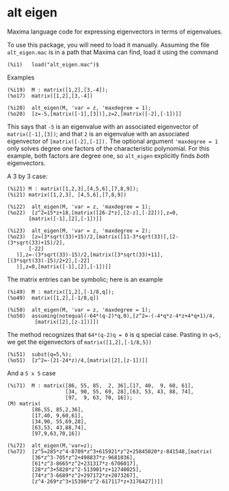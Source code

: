 # alt eigen

 Maxima language code for expressing eigenvectors in terms of eigenvalues.

To use this package, you will need to load it manually. Assuming the file 
`alt_eigen.mac` is in a path that Maxima can find, load it using the command
 ~~~
(%i1)	load("alt_eigen.mac")$
~~~
Examples
~~~
(%i19)	M : matrix([1,2],[3,-4]);
(%o17)	matrix([1,2],[3,-4])

(%i20)	alt_eigen(M, 'var = z, 'maxdegree = 1);
(%o20)	[z=-5,[matrix([-1],[3])],z=2,[matrix([-2],[-1])]]
 ~~~
 This says that `-5` is an eigenvalue with an associated eigenvector of 
 `matrix([-1],[3])`; and that `2` is an eigenvalue with an associated eigenvector of
 `[matrix([-2],[-1]).`  The optional argument `'maxdegree = 1` only solves degree one factors of the characteristic polynomial. For this example, both factors are degree one, so `alt_eigen` explicitly finds _both_ eigenvectors.

A 3 by 3 case:
 ~~~
 (%i21)	M : matrix([1,2,3],[4,5,6],[7,8,9]);
 (%i21)	matrix([1,2,3],	[4,5,6],[7,8,9])

(%i22)	alt_eigen(M, 'var = z, 'maxdegree = 1);
(%o22)	[z^2=15*z+18,[matrix([26-2*z],[2-z],[-22])],z=0,
        [matrix([-1],[2],[-1])]]

(%i23)	alt_eigen(M, 'var = z, 'maxdegree = 2);
(%o23)	[z=(3*sqrt(33)+15)/2,[matrix([11-3*sqrt(33)],[2-(3*sqrt(33)+15)/2],
		[-22]
	)],z=-(3*sqrt(33)-15)/2,[matrix([3*sqrt(33)+11],[(3*sqrt(33)-15)/2+2],[-22]
	)],z=0,[matrix([-1],[2],[-1])]]
 ~~~

 The matrix entries can be symbolic; here is an example
 ~~~
(%i49)	M : matrix([1,2],[-1/8,q]);
(%o49)	matrix([1,2],[-1/8,q])

(%i50)	alt_eigen(M, 'var = z, 'maxdegree = 1);
(%o50)	assuming(notequal(-64*(q-2)*q,0),[z^2=-(-4*q*z-4*z+4*q+1)/4,
          [matrix([2],[z-1])]])
~~~
The method recognizes that `64*(q-2)q = 0` is q special case. Pasting in `q=5,` we get the eigenvectors of `matrix([1,2],[-1/8,5])`
~~~
(%i51)	subst(q=5,%);
(%o51)	[z^2=-(21-24*z)/4,[matrix([2],[z-1])]]
 ~~~

And a `5 x 5` case

~~~
(%i71)	M : matrix([86, 55, 85,  2, 36],[17, 40,  9, 60, 61],
                   [34, 90, 55, 69, 28],[63, 53, 43, 88, 74],
                   [97,  9, 63, 70, 16]);
(M)	matrix(
		[86,55,	85,2,36],
		[17,40,	9,60,61],
		[34,90,	55,69,28],
		[63,53,	43,88,74],
		[97,9,63,70,16])

(%i72)	alt_eigen(M,'var=z);
(%o72)	[z^5=285*z^4-8709*z^3+615921*z^2+25845020*z-841548,[matrix(
		[36*z^3-705*z^2+498837*z-9681036],
		[61*z^3-8665*z^2+231317*z-6706017],
		[28*z^3+5828*z^2-513901*z+12740025],
		[74*z^3-6689*z^2+297172*z+2073267],
		[z^4-269*z^3+15390*z^2-617117*z+3176427])]]
~~~